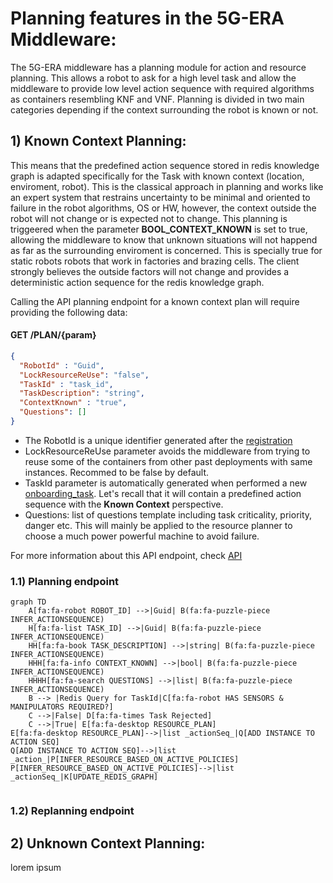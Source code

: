 
# Planning features in the 5G-ERA Middleware:

The 5G-ERA middleware has a planning module for action and resource planning. This allows a robot to ask for a high level task and allow the middleware to provide low level action sequence with required algorithms as containers resembling KNF and VNF. Planning is divided in two main categories depending if the context surrounding the robot is known or not.

## 1) Known Context Planning:

This means that the predefined action sequence stored in redis knowledge graph is adapted specifically for the Task with known context (location, enviroment, robot). This is the classical approach in planning and works like an expert system that restrains uncertainty to be minimal and oriented to failure in the robot algorithms, OS or HW, however, the context outside the robot will not change or is expected not to change. This planning is triggeered when the parameter **BOOL_CONTEXT_KNOWN** is set to true, allowing the middleware to know that unknown situations will not happend as far as the surrounding enviroment is concerned. This is specially true for static robots robots that work in factories and brazing cells. The client strongly believes the outside factors will not change and provides a deterministic action sequence for the redis knowledge graph.

Calling the API planning endpoint for a known context plan will require providing the following data:

#### GET /PLAN/{param}
```json
{
  "RobotId" : "Guid",
  "LockResourceReUse": "false",
  "TaskId" : "task_id",
  "TaskDescription": "string",
  "ContextKnown" : "true",
  "Questions": []
}
```

* The RobotId is a unique identifier generated after the [registration](https://github.com/5G-ERA/middleware/blob/main/docs/1_Middleware/3_Architecture/Gateway/ProposedInterface.md)
* LockResourceReUse parameter avoids the middleware from trying to reuse some of the containers from other past deployments with same instances. Recommed to be false by default.
* TaskId parameter is automatically generated when performed a new [onboarding_task](https://github.com/5G-ERA/middleware/blob/main/docs/1_Middleware/3_Architecture/RedisInterface/ProposedInterface.md). Let's recall that it will contain a predefined action sequence with the **Known Context** perspective.
* Questions: list of questions template including task criticality, priority, danger etc. This will mainly be applied to the resource planner to choose a much power powerful machine to avoid failure.

For more information about this API endpoint, check [API](https://github.com/5G-ERA/middleware/)

### 1.1) Planning endpoint

```mermaid
graph TD
    A[fa:fa-robot ROBOT_ID] -->|Guid| B(fa:fa-puzzle-piece INFER_ACTIONSEQUENCE)
    H[fa:fa-list TASK_ID] -->|Guid| B(fa:fa-puzzle-piece INFER_ACTIONSEQUENCE)
    HH[fa:fa-book TASK_DESCRIPTION] -->|string| B(fa:fa-puzzle-piece INFER_ACTIONSEQUENCE)
    HHH[fa:fa-info CONTEXT_KNOWN] -->|bool| B(fa:fa-puzzle-piece INFER_ACTIONSEQUENCE)
    HHHH[fa:fa-search QUESTIONS] -->|list| B(fa:fa-puzzle-piece INFER_ACTIONSEQUENCE)
    B --> |Redis Query for TaskId|C[fa:fa-robot HAS SENSORS & MANIPULATORS REQUIRED?]
    C -->|False| D[fa:fa-times Task Rejected]
    C -->|True| E[fa:fa-desktop RESOURCE_PLAN]
E[fa:fa-desktop RESOURCE_PLAN]-->|list _actionSeq_|Q[ADD INSTANCE TO ACTION SEQ]
Q[ADD INSTANCE TO ACTION SEQ]-->|list _action_|P[INFER_RESOURCE_BASED_ON_ACTIVE_POLICIES]
P[INFER_RESOURCE_BASED_ON_ACTIVE_POLICIES]-->|list _actionSeq_|K[UPDATE_REDIS_GRAPH]


```

### 1.2) Replanning endpoint

## 2) Unknown Context Planning:

lorem ipsum

